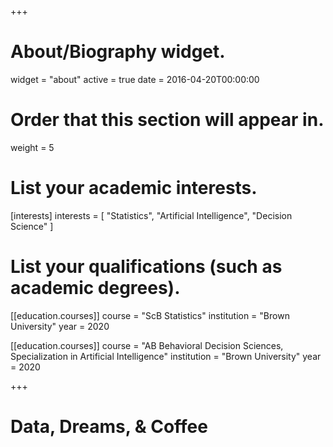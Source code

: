 +++
# About/Biography widget.
widget = "about"
active = true
date = 2016-04-20T00:00:00

# Order that this section will appear in.
weight = 5

# List your academic interests.
[interests]
  interests = [
    "Statistics",
    "Artificial Intelligence",
    "Decision Science"
  ]

# List your qualifications (such as academic degrees).
[[education.courses]]
  course = "ScB Statistics"
  institution = "Brown University"
  year = 2020


[[education.courses]]
  course = "AB Behavioral Decision Sciences, Specialization in Artificial Intelligence"
  institution = "Brown University"
  year = 2020

+++

# Data, Dreams, & Coffee


